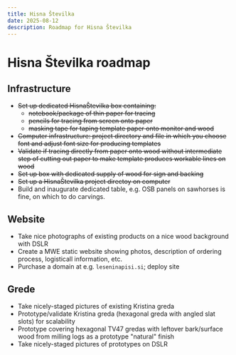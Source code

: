 ```yaml
---
title: Hisna Številka
date: 2025-08-12
description: Roadmap for Hisna Številka
---
```


# Hisna Številka roadmap

## Infrastructure

- ~~Set up dedicated HisnaŠtevilka box containing:~~
  - ~~notebook/package of thin paper for tracing~~
  - ~~pencils for tracing from screen onto paper~~
  - ~~masking tape for taping template paper onto monitor and wood~~
- ~~Computer infrastructure: project directory and file in which you choose font and adjust font size for producing templates~~
- ~~Validate if tracing directly from paper onto wood without intermediate step of cutting out paper to make template produces workable lines on wood~~
- ~~Set up box with dedicated supply of wood for sign and backing~~
- ~~Set up a HisnaŠtevilka project directoy on computer~~
- Build and inaugurate dedicated table, e.g. OSB panels on sawhorses is fine, on which to do carvings.

## Website

- Take nice photographs of existing products on a nice wood background with DSLR
- Create a MWE static website showing photos, description of ordering process, logisticall information, etc.
- Purchase a domain at e.g. `leseninapisi.si`; deploy site

## Grede

- Take nicely-staged pictures of existing Kristina greda
- Prototype/validate Kristina greda (hexagonal greda with angled slat slots) for scalability
- Prototype covering hexagonal TV47 gredas with leftover bark/surface wood from milling logs as a prototype "natural" finish
- Take nicely-staged pictures of prototypes on DSLR
